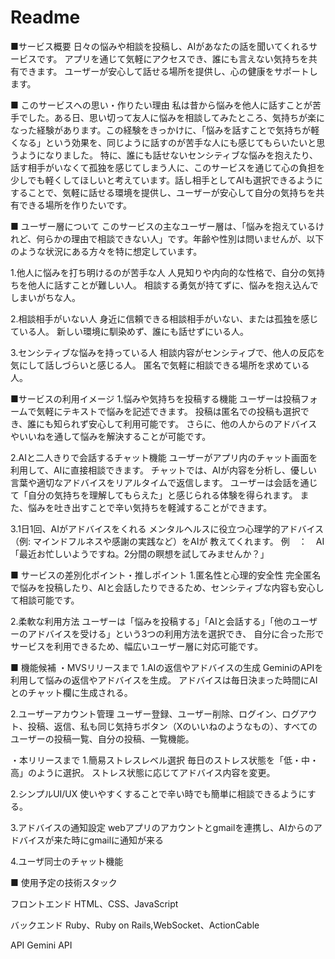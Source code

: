 # Readme
■サービス概要
日々の悩みや相談を投稿し、AIがあなたの話を聞いてくれるサービスです。
アプリを通じて気軽にアクセスでき、誰にも言えない気持ちを共有できます。
ユーザーが安心して話せる場所を提供し、心の健康をサポートします。

■ このサービスへの思い・作りたい理由
私は昔から悩みを他人に話すことが苦手でした。ある日、思い切って友人に悩みを相談してみたところ、気持ちが楽になった経験があります。この経験をきっかけに、「悩みを話すことで気持ちが軽くなる」という効果を、同じように話すのが苦手な人にも感じてもらいたいと思うようになりました。
特に、誰にも話せないセンシティブな悩みを抱えたり、話す相手がいなくて孤独を感じてしまう人に、このサービスを通じて心の負担を少しでも軽くしてほしいと考えています。話し相手としてAIも選択できるようにすることで、気軽に話せる環境を提供し、ユーザーが安心して自分の気持ちを共有できる場所を作りたいです。

■ ユーザー層について
このサービスの主なユーザー層は、「悩みを抱えているけれど、何らかの理由で相談できない人」です。年齢や性別は問いませんが、以下のような状況にある方々を特に想定しています。

1.他人に悩みを打ち明けるのが苦手な人
人見知りや内向的な性格で、自分の気持ちを他人に話すことが難しい人。
相談する勇気が持てずに、悩みを抱え込んでしまいがちな人。

2.相談相手がいない人
身近に信頼できる相談相手がいない、または孤独を感じている人。
新しい環境に馴染めず、誰にも話せずにいる人。

3.センシティブな悩みを持っている人
相談内容がセンシティブで、他人の反応を気にして話しづらいと感じる人。
匿名で気軽に相談できる場所を求めている人。

■サービスの利用イメージ
1.悩みや気持ちを投稿する機能
ユーザーは投稿フォームで気軽にテキストで悩みを記述できます。
投稿は匿名での投稿も選択でき、誰にも知られず安心して利用可能です。
さらに、他の人からのアドバイスやいいねを通して悩みを解決することが可能です。

2.AIと二人きりで会話するチャット機能
ユーザーがアプリ内のチャット画面を利用して、AIに直接相談できます。
チャットでは、AIが内容を分析し、優しい言葉や適切なアドバイスをリアルタイムで返信します。
ユーザーは会話を通じて「自分の気持ちを理解してもらえた」と感じられる体験を得られます。
また、悩みを吐き出すことで辛い気持ちを軽減することができます。

3.1日1回、AIがアドバイスをくれる
メンタルヘルスに役立つ心理学的アドバイス（例: マインドフルネスや感謝の実践など）をAIが
教えてくれます。
例　：　AI「最近お忙しいようですね。2分間の瞑想を試してみませんか？」

■ サービスの差別化ポイント・推しポイント
1.匿名性と心理的安全性
完全匿名で悩みを投稿したり、AIと会話したりできるため、センシティブな内容も安心して相談可能です。

2.柔軟な利用方法
ユーザーは「悩みを投稿する」「AIと会話する」「他のユーザーのアドバイスを受ける」という3つの利用方法を選択でき、
自分に合った形でサービスを利用できるため、幅広いユーザー層に対応可能です。

■ 機能候補
・MVSリリースまで
1.AIの返信やアドバイスの生成
GeminiのAPIを利用して悩みの返信やアドバイスを生成。
アドバイスは毎日決まった時間にAIとのチャット欄に生成される。


2.ユーザーアカウント管理
ユーザー登録、ユーザー削除、ログイン、ログアウト、投稿、返信、私も同じ気持ちボタン（Xのいいねのようなもの）、すべてのユーザーの投稿一覧、自分の投稿、一覧機能。

・本リリースまで
1.簡易ストレスレベル選択
毎日のストレス状態を「低・中・高」のように選択。
ストレス状態に応じてアドバイス内容を変更。

2.シンプルUI/UX
使いやすくすることで辛い時でも簡単に相談できるようにする。

3.アドバイスの通知設定
webアプリのアカウントとgmailを連携し、AIからのアドバイスが来た時にgmailに通知が来る

4.ユーザ同士のチャット機能

■ 使用予定の技術スタック

フロントエンド
HTML、CSS、JavaScript

バックエンド
Ruby、Ruby on Rails,WebSocket、ActionCable

API
Gemini API